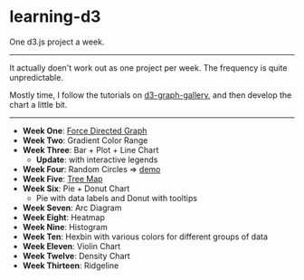 # learning-d3

One d3.js project a week.

----

It actually doen't work out as one project per week. The frequency is quite unpredictable.

Mostly time, I follow the tutorials on [d3-graph-gallery](https://www.d3-graph-gallery.com), and then develop the chart a little bit.

----

- **Week One**: [Force Directed Graph](http://www.puzzlr.org/force-graphs-with-d3/)
- **Week Two**: Gradient Color Range
- **Week Three**: Bar + Plot + Line Chart
  - **Update**: with interactive legends
- **Week Four**: Random Circles => [demo](https://codepen.io/eidolonsky/pen/BgQaqq)
- **Week Five**: [Tree Map](https://www.d3-graph-gallery.com/graph/treemap_basic.html)
- **Week Six**: Pie + Donut Chart
  - Pie with data labels and Donut with tooltips
- **Week Seven**: Arc Diagram
- **Week Eight**: Heatmap
- **Week Nine**: Histogram
- **Week Ten**: Hexbin with various colors for different groups of data
- **Week Eleven**: Violin Chart
- **Week Twelve**: Density Chart
- **Week Thirteen**: Ridgeline
